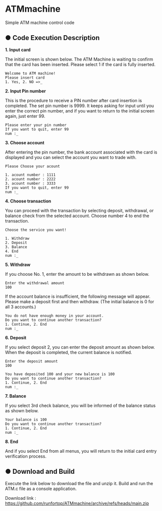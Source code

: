 # ATMmachine
Simple ATM machine control code


## ● Code Execution Description

**1. Input card**

The initial screen is shown below.
The ATM Machine is waiting to confirm that the card has been inserted. Please select 1 if the card is fully inserted.

```
Welcome to ATM machine!
Please insert card
1. Yes, 2. NO =>_
```

**2. Input Pin number**

This is the procedure to receive a PIN number after card insertion is completed.
The set pin number is 9999.
It keeps asking for input until you enter the correct pin number, and if you want to return to the initial screen again, just enter 99.

```
Please enter your pin number
If you want to quit, enter 99
num :_
```

**3. Choose account**

After entering the pin number, the bank account associated with the card is displayed and you can select the account you want to trade with.

```
Please Choose your acount

1. acount number : 1111
2. acount number : 2222
3. acount number : 3333
If you want to quit, enter 99
num :_
```

**4. Choose transaction**

You can proceed with the transaction by selecting deposit, withdrawal, or balance check from the selected account.
Choose number 4 to end the transaction.

```
Choose the service you want!

1. Withdraw
2. Deposit
3. Balance
4. End
num :_
```

**5. Withdraw**

If you choose No. 1, enter the amount to be withdrawn as shown below.

```
Enter the withdrawal amount
100
```

If the account balance is insufficient, the following message will appear. Please make a deposit first and then withdraw. (The initial balance is 0 for all 3 accounts.)

```
You do not have enough money in your account.
Do you want to continue another transaction?
1. Continue, 2. End
num :_
```

**6. Deposit**

If you select deposit 2, you can enter the deposit amount as shown below.
When the deposit is completed, the current balance is notified.

```
Enter the deposit amount 
100

You have deposited 100 and your new balance is 100
Do you want to continue another transaction?
1. Continue, 2. End
num :_
```

**7. Balance**

If you select 3rd check balance, you will be informed of the balance status as shown below.

```
Your balance is 100
Do you want to continue another transaction?
1. Continue, 2. End
num :_
```

**8. End**

And if you select End from all menus, you will return to the initial card entry verification process.



## ● Download and Build

Execute the link below to download the file and unzip it. Build and run the ATM.c file as a console application.

Download link : https://github.com/runfortop/ATMmachine/archive/refs/heads/main.zip
